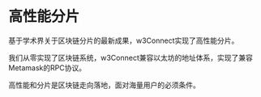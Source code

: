 # 高性能分片

基于学术界关于区块链分片的最新成果，w3Connect实现了高性能分片。

我们从零实现了区块链系统，w3Connect兼容以太坊的地址体系，实现了兼容Metamask的RPC协议。

高性能和分片是区块链走向落地，面对海量用户的必须条件。
